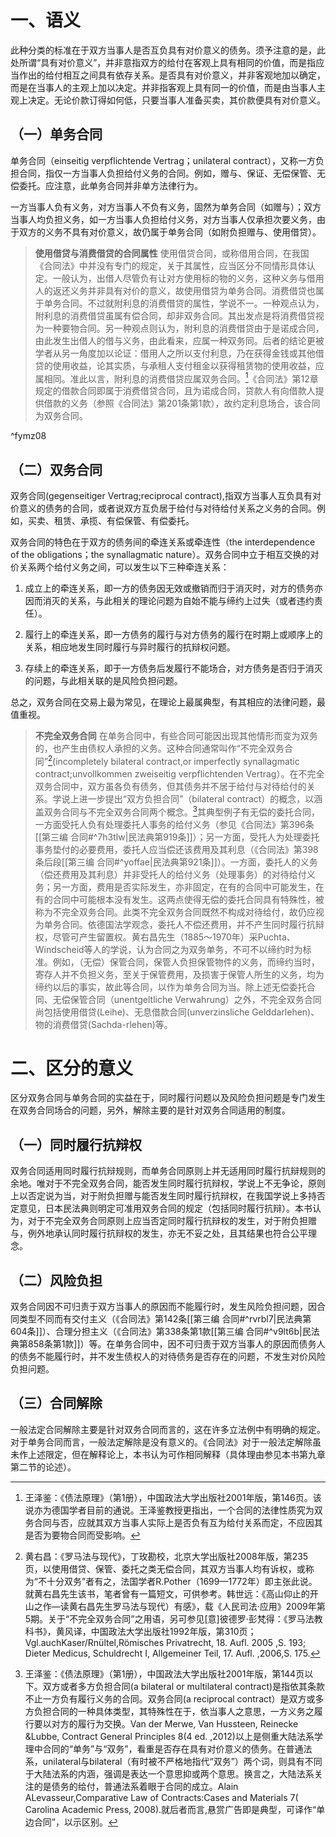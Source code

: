 # 一、语义

此种分类的标准在于双方当事人是否互负具有对价意义的债务。须予注意的是，此处所谓“具有对价意义”，并非意指双方的给付在客观上具有相同的价值，而是指应当作出的给付相互之间具有依存关系。是否具有对价意义，并非客观地加以确定，而是在当事人的主观上加以决定。并非指客观上具有同一的价值，而是由当事人主观上决定。无论价款订得如何低，只要当事人准备买卖，其价款便具有对价意义。

## （一）单务合同

单务合同（einseitig verpflichtende Vertrag；unilateral contract），又称一方负担合同，指仅一方当事人负担给付义务的合同。例如，赠与、保证、无偿保管、无偿委托。应注意，此单务合同并非单方法律行为。

一方当事人负有义务，对方当事人不负有义务，固然为单务合同（如赠与）；双方当事人均负担义务，如一方当事人负担给付义务，对方当事人仅承担次要义务，由于双方的义务不具有对价意义，故仍属于单务合同（如附负担赠与、使用借贷）。

>**使用借贷与消费借贷的合同属性**
使用借贷合同，或称借用合同，在我国《合同法》中并没有专门的规定，关于其属性，应当区分不同情形具体认定。一般认为，出借人尽管负有让对方使用标的物的义务，这种义务与借用人的返还义务并非具有对价的意义，故使用借贷为单务合同。消费借贷也属于单务合同。不过就附利息的消费借贷的属性，学说不一。一种观点认为，附利息的消费借贷虽属有偿合同，却非双务合同。其出发点是将消费借贷视为一种要物合同。另一种观点则认为，附利息的消费借贷由于是诺成合同，由此发生出借人的借与义务，由此看来，应属一种双务同。后者的结论更被学者从另一角度加以论证：借用人之所以支付利息，乃在获得金钱或其他借贷的使用收益，论其实质，与承租人支付租金以获得租赁物的使用收益，应属相同。准此以言，附利息的消费借贷应属双务合同。[^1]《合同法》第12章规定的借款合同即属于消费借贷合同，且为诺成合同，贷款人有向借款人提供借款的义务（参照《合同法》第201条第1款），故约定利息场合，该合同为双务合同。

^fymz08

[^1]:王泽鉴：《债法原理》（第1册），中国政法大学出版社2001年版，第146页。该说亦为德国学者目前的通说。王泽鉴教授更指出，一个合同的法律性质究为双务合同与否，应就其双方当事人实际上是否负有互为给付关系而定，不应因其是否为要物合同而受影响。

## （二）双务合同

双务合同(gegenseitiger Vertrag;reciprocal contract),指双方当事人互负具有对价意义的债务的合同，或者说双方互负居于给付与对待给付关系之义务的合同。例如，买卖、租赁、承揽、有偿保管、有偿委托。

双务合同的特色在于双方的债务间的牵连关系或牵连性（the interdependence of the obligations；the synallagmatic nature）。双务合同中立于相互交换的对价关系两个给付义务之间，可以发生以下三种牵连关系：

1. 成立上的牵连关系，即一方的债务因无效或撤销而归于消灭时，对方的债务亦因而消灭的关系，与此相关的理论问题为自始不能与缔约上过失（或者违约责任）。

2. 履行上的牵连关系，即一方债务的履行与对方债务的履行在时期上或顺序上的关系，相应地发生同时履行与异时履行的抗辩权问题。

3. 存续上的牵连关系，即于一方债务后发履行不能场合，对方债务是否归于消灭的问题，与此相关联的是风险负担问题。

总之，双务合同在交易上最为常见，在理论上最属典型，有其相应的法律问题，最值重视。

>**不完全双务合同**
在单务合同中，有些合同可能因出现其他情形而变为双务的，也产生由债权人承担的义务。这种合同通常叫作“不完全双务合同”[^2](incompletely bilateral contract,or imperfectly synallagmatic contract;unvollkommen zweiseitig verpflichtenden Vertrag）。在不完全双务合同中，双方虽各负有债务，但其债务并不居于给付与对待给付的关系。学说上进一步提出“双方负担合同”（bilateral contract）的概念，以涵盖双务合同与不完全双务合同两个概念。[^3]其典型例子有无偿的委托合同，一方面受托人负有处理委托人事务的给付义务（参见《合同法》第396条[[第三编 合同#^7h3tlw|民法典第919条]]）；另一方面，受托人为处理委托事务垫付的必要费用，委托人应当偿还该费用及其利息（《合同法》第398条后段[[第三编 合同#^yoffae|民法典第921条]]）。一方面，委托人的义务（偿还费用及其利息）并非受托人的给付义务（处理事务）的对待给付义务；另一方面，费用是否实际发生，亦非固定，在有的合同中可能发生，在有的合同中可能根本没有发生。这两点使得无偿的委托合同具有特殊性，被称为不完全双务合同。此类不完全双务合同既然不构成对待给付，故仍应视为单务合同。依德国法学观念，委托人不偿还费用，并不产生同时履行抗辩权，尽管可产生留置权。黄右昌先生（1885～1970年）采Puchta、Windscheid等人的学说，认为合同之为双务单务，不可不以缔约时为标准。例如，（无偿）保管合同，保管人负担保管物件的义务，而缔约当时，寄存人并不负担义务，至关于保管费用，及损害于保管人所生的义务，均为缔约以后的事实，故此等合同，以作为单务合同为当。除上述无偿委托合同、无偿保管合同（unentgeltliche Verwahrung）之外，不完全双务合同尚包括使用借贷(Leihe)、无息借款合同(unverzinsliche Gelddarlehen)、物的消费借贷(Sachda-rlehen)等。

[^2]:黄右昌：《罗马法与现代》，丁玫勘校，北京大学出版社2008年版，第235页，以使用借贷、保管、委托之类无偿合同，其双方当事人均有诉权，或称为“不十分双务”者有之，法国学者R.Pother（1699—1772年）即主张此说。就黄右昌先生该书，笔者曾有一篇短文，可供参考。韩世远：《高山仰止的开山之作—读黄右昌先生罗马法与现代）有感》，载《人民司法·应用》2009年第5期。关于“不完全双务合同”之用语，另可参见[意]彼德罗·彭梵得：《罗马法教科书》，黄风译，中国政法大学出版社1992年版，第310页；Vgl.auchKaser/Rnültel,Römisches Privatrecht, 18. Aufl. 2005 ,S. 193; Dieter Medicus, Schuldrecht I, Allgemeiner Teil, 17. Aufl. ,2006,S. 175.
[^3]:王泽鉴：《债法原理》（第1册），中国政法大学出版社2001年版，第144页以下。双方或者多方负担合同(a bilateral or multilateral contract)是指依其条款不止一方负有履行义务的合同。双务合同(a reciprocal contract）是双方或多方负担合同的一种具体类型，其特殊性在于，依当事人之意思，一方义务之履行要以对方的履行为交换。Van der Merwe, Van Hussteen, Reinecke &Lubbe, Contract General Principles 8(4 ed. ,2012)以上是侧重大陆法系学理中合同的“单务”与“双务”，看重是否存在具有对价意义的债务。在普通法系，unilateral与bilateral（有时被不严格地指代“双务”）两个词，则具有不同于大陆法系的内涵，强调是表达一个意思抑或两个意思。换言之，大陆法系关注的是债务的给付，普通法系着眼于合同的成立。Alain ALevasseur,Comparative Law of Contracts:Cases and Materials 7( Carolina Academic Press, 2008).就后者而言,悬赏广告即是典型，可译作“单边合同”，以示区别。

# 二、区分的意义

区分双务合同与单务合同的实益在于，同时履行问题以及风险负担问题是专门发生在双务合同场合的问题，另外，解除主要的是针对双务合同适用的制度。

## （一）同时履行抗辩权

双务合同适用同时履行抗辩规则，而单务合同原则上并无适用同时履行抗辩规则的余地。唯对于不完全双务合同，能否发生同时履行抗辩权，学说上不无争论，原则上以否定说为当，对于附负担赠与能否发生同时履行抗辩权，在我国学说上多持否定意见，日本民法典则明定可准用双务合同的规定（包括同时履行抗辩）。本书认为，对于不完全双务合同原则上应当否定同时履行抗辩权的发生，对于附负担赠与，例外地承认同时履行抗辩权的发生，亦无不妥之处，且其结果也符合公平理念。

## （二）风险负担

双务合同因不可归责于双方当事人的原因而不能履行时，发生风险负担问题，因合同类型不同而有交付主义（《合同法》第142条[[第三编 合同#^rvrbl7|民法典第604条]]）、合理分担主义（《合同法》第338条第1款[[第三编 合同#^v9lt6b|民法典第858条第1款]]）等。在单务合同中，因不可归责于双方当事人的原因而债务人的债务不能履行时，并不发生债权人的对待债务是否存在的问题，不发生对价风险负担问题。

## （三）合同解除

一般法定合同解除主要是针对双务合同而言的，这在许多立法例中有明确的规定。对于单务合同而言，一般法定解除是没有意义的。《合同法》对于一般法定解除虽未作上述限定，但在解释论上，本书认为可作相同解释（具体理由参见本书第九章第二节的论述）。